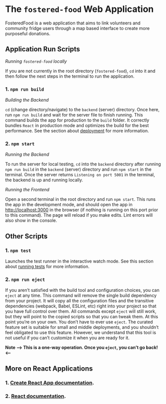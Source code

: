 # The `fostered-food` Web Application

FosteredFood is a web application that aims to link
volunteers and community fridge users through a map 
based interface to create more purposeful donations.

## Application Run Scripts
*Running `fostered-food` locally*

If you are not currently in the root directory (`fostered-food`),
`cd` into it and then follow the next steps in the terminal 
to run the application.

### 1. `npm run build`
*Building the Backend*

`cd` (change directory/navigate) to the `backend` (server) directory. 
Once here, run `npm run build` and wait for the server 
file to finish running. This command builds the app for production to the `build` folder.
It correctly bundles `React` in production mode and optimizes the 
build for the best performance. See the section about [deployment](https://facebook.github.io/create-react-app/docs/deployment) for more information.

### 2. `npm start`
*Running the Backend*

To run the server for local testing, `cd` into the `backend` 
directory after running `npm run build` in the `backend` 
(server) directory and run `npm start` in the terminal.
Once the server returns `Listening on port 5001` in the terminal,
the backend is up and running locally.

*Running the Frontend*

Open a second terminal in the root directory and run `npm start`.
This runs the app in the development mode, and should open the app
in [http://localhost:3000](http://localhost:3000) in the browser 
(if nothing is running on this port prior to this command). 
The page will reload if you make edits. Lint errors will also 
show in the console.

## Other Scripts
### 1. `npm test`

Launches the test runner in the interactive watch mode. 
See this section about [running tests](https://facebook.github.io/create-react-app/docs/running-tests) for more information.

### 2. `npm run eject`

If you aren’t satisfied with the build tool and configuration choices,
you can `eject` at any time. This command will remove the single
build dependency from your project. It will copy all the configuration
files and the transitive dependencies (webpack, Babel, ESLint, etc)
right into your project so that you have full control over them. 
All commands except `eject` will still work, but they will point to
the copied scripts so that you can tweak them. At this point you’re 
on your own. You don’t have to ever use `eject`. The curated feature 
set is suitable for small and middle deployments, and you shouldn’t 
feel obligated to use this feature. However, we understand that this
tool is not useful if you can’t customize it when you are ready for it.

**Note --> This is a one-way operation. Once you `eject`, you can’t go back! <--**

## More on React Applications

### 1. [Create React App documentation](https://facebook.github.io/create-react-app/docs/getting-started).
### 2. [React documentation](https://reactjs.org/).
